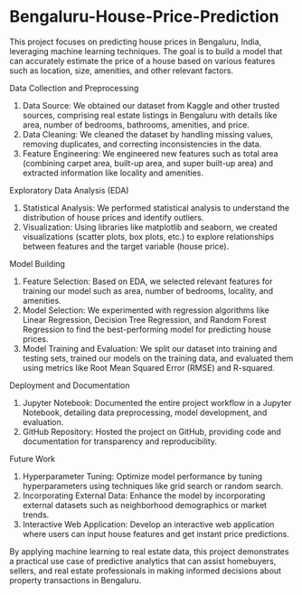 # Bengaluru-House-Price-Prediction

This project focuses on predicting house prices in Bengaluru, India, leveraging machine learning techniques. The goal is to build a model that can accurately estimate the price of a house based on various features such as location, size, amenities, and other relevant factors.

Data Collection and Preprocessing
1. Data Source: We obtained our dataset from Kaggle and other trusted sources, comprising real estate listings in Bengaluru with details like area, number of bedrooms, bathrooms, amenities, and price.
2. Data Cleaning: We cleaned the dataset by handling missing values, removing duplicates, and correcting inconsistencies in the data.
3. Feature Engineering: We engineered new features such as total area (combining carpet area, built-up area, and super built-up area) and extracted information like locality and amenities.

Exploratory Data Analysis (EDA)
1. Statistical Analysis: We performed statistical analysis to understand the distribution of house prices and identify outliers.
2. Visualization: Using libraries like matplotlib and seaborn, we created visualizations (scatter plots, box plots, etc.) to explore relationships between features and the target variable (house price).

Model Building
1. Feature Selection: Based on EDA, we selected relevant features for training our model such as area, number of bedrooms, locality, and amenities.
2. Model Selection: We experimented with regression algorithms like Linear Regression, Decision Tree Regression, and Random Forest Regression to find the best-performing model for predicting house prices.
3. Model Training and Evaluation: We split our dataset into training and testing sets, trained our models on the training data, and evaluated them using metrics like Root Mean Squared Error (RMSE) and R-squared.

Deployment and Documentation
1. Jupyter Notebook: Documented the entire project workflow in a Jupyter Notebook, detailing data preprocessing, model development, and evaluation.
2. GitHub Repository: Hosted the project on GitHub, providing code and documentation for transparency and reproducibility.

Future Work
1. Hyperparameter Tuning: Optimize model performance by tuning hyperparameters using techniques like grid search or random search.
2. Incorporating External Data: Enhance the model by incorporating external datasets such as neighborhood demographics or market trends.
3. Interactive Web Application: Develop an interactive web application where users can input house features and get instant price predictions.

By applying machine learning to real estate data, this project demonstrates a practical use case of predictive analytics that can assist homebuyers, sellers, and real estate professionals in making informed decisions about property transactions in Bengaluru.
